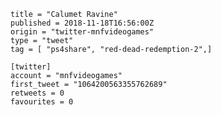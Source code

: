 ```
title = "Calumet Ravine"
published = 2018-11-18T16:56:00Z
origin = "twitter-mnfvideogames"
type = "tweet"
tag = [ "ps4share", "red-dead-redemption-2",]

[twitter]
account = "mnfvideogames"
first_tweet = "1064200563355762689"
retweets = 0
favourites = 0
```

<p class='image'><img src='https://mnf.m17s.net/2018/11/18/DsTMxTiX4AI7tAr.jpg' alt=''></p>

